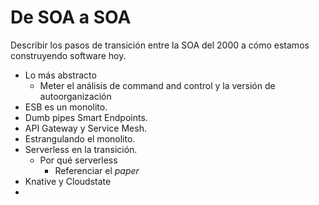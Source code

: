 # De SOA a SOA

Describir los pasos de transición entre la SOA del 2000 a cómo estamos construyendo software hoy.

- Lo más abstracto
  - Meter el análisis de command and control y la versión de autoorganización
- ESB es un monolito.
- Dumb pipes Smart Endpoints.
- API Gateway y Service Mesh.
- Estrangulando el monolito.
- Serverless en la transición.
  - Por qué serverless
    - Referenciar el _paper_
- Knative y Cloudstate
-
